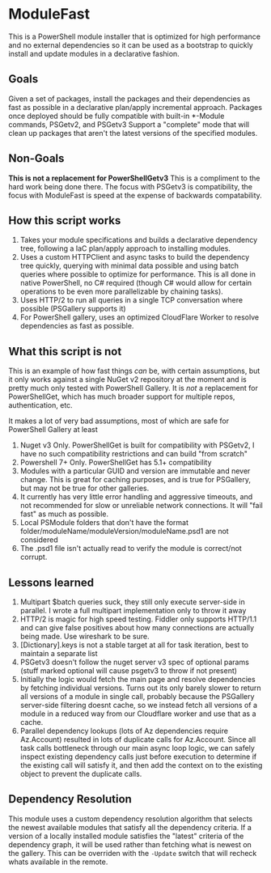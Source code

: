 # ModuleFast

This is a PowerShell module installer that is optimized for high performance and no external dependencies so it can be
used as a bootstrap to quickly install and update modules in a declarative fashion.

## Goals

Given a set of packages, install the packages and their dependencies as fast as possible in a declarative plan/apply incremental approach.
Packages once deployed should be fully compatible with built-in *-Module commands, PSGetv2, and PSGetv3
Support a "complete" mode that will clean up packages that aren't the latest versions of the specified modules.

## Non-Goals

**This is not a replacement for PowerShellGetv3** This is a compliment to the hard work being done there. The focus with
PSGetv3 is compatibility, the focus with ModuleFast is speed at the expense of backwards compatability.

## How this script works

1. Takes your module specifications and builds a declarative dependency tree, following a IaC plan/apply approach to installing modules.
1. Uses a custom HTTPClient and async tasks to build the dependency tree quickly, querying with minimal data possible and
   using batch queries where possible to optimize for performance. This is all done in native PowerShell, no C# required
   (though C# would allow for certain operations to be even more parallelizable by chaining tasks).
1. Uses HTTP/2 to run all queries in a single TCP conversation where possible (PSGallery supports it)
1. For PowerShell gallery, uses an optimized CloudFlare Worker to resolve dependencies as fast as possible.

## What this script is not

This is an example of how fast things *can* be, with certain assumptions, but it only works against a single NuGet v2
repository at the moment and is pretty much only tested with PowerShell Gallery. It is *not* a replacement for
PowerShellGet, which has much broader support for multiple repos, authentication, etc.

It makes a lot of very bad assumptions, most of which are safe for PowerShell Gallery at least

1. Nuget v3 Only. PowerShellGet is built for compatibility with PSGetv2, I have no such compatibility restrictions and can build "from scratch"
1. Powershell 7+ Only. PowerShellGet has 5.1+ compatibility
1. Modules with a particular GUID and version are immutable and never change. This is great for caching purposes, and is true for PSGallery,
but may not be true for other galleries.
1. It currently has very little error handling and aggressive timeouts, and not recommended for slow or unreliable
   network connections. It will "fail fast" as much as possible.
1. Local PSModule folders that don't have the format folder/moduleName/moduleVersion/moduleName.psd1 are not considered
1. The .psd1 file isn't actually read to verify the module is correct/not corrupt.

## Lessons learned

1. Multipart $batch queries suck, they still only execute server-side in parallel. I wrote a full multipart implementation only to throw it away
1. HTTP/2 is magic for high speed testing. Fiddler only supports HTTP/1.1 and can give false positives about how many connections are actually being made. Use wireshark to be sure.
1. [Dictionary].keys is not a stable target at all for task iteration, best to maintain a separate list
1. PSGetv3 doesn't follow the nuget server v3 spec of optional params (stuff marked optional will cause psgetv3 to throw if not present)
1. Initially the logic would fetch the main page and resolve dependencies by fetching individual versions. Turns out its
   only barely slower to return all versions of a module in single call, probably because the PSGallery server-side filtering
   doesnt cache, so we instead fetch all versions of a module in a reduced way from our Cloudflare worker and use that as a cache.
1. Parallel dependency lookups (lots of Az dependencies require Az.Account) resulted in lots of duplicate calls for Az.Account. Since
   all task calls bottleneck through our main async loop logic, we can safely inspect existing dependency calls just before
   execution to determine if the existing call will satisfy it, and then add the context on to the existing object to prevent the duplicate calls.

## Dependency Resolution

This module uses a custom dependency resolution algorithm that selects the newest available modules that satisfy all the
dependency criteria. If a version of a locally installed module satisfies the "latest" criteria of the dependency graph,
it will be used rather than fetching what is newest on the gallery. This can be overriden with the `-Update` switch that
will recheck whats available in the remote.